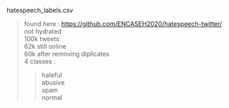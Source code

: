 hatespeech_labels.csv <br>
> found here : https://github.com/ENCASEH2020/hatespeech-twitter/ <br>
> not hydrated <br>
> 100k tweets <br>
> 62k still online <br>
> 60k after removing diplicates <br>
> 4 classes : <br>
>> hateful <br>
>> abusive <br>
>> spam <br>
>> normal <br>

